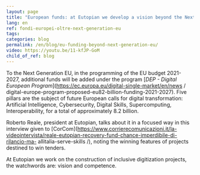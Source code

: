 ```yaml
---
layout: page
title: "European funds: at Eutopian we develop a vision beyond the Next Generation EU"
lang: en
ref: fondi-europei-oltre-next-generation-eu
tags:
categories: blog
permalink: /en/blog/eu-funding-beyond-next-generation-eu/
video: https://youtu.be/11-kfJP-GoM
child_of_ref: blog
---
```


To the Next Generation EU, in the programming of the EU budget 2021-2027, additional funds will be added under the program [*DEP - Digital European Program*](https://ec.europa.eu/digital-single-market/en/news / digital-europe-program-proposed-eu82-billion-funding-2021-2027). Five pillars are the subject of future European calls for digital transformation: Artificial Intelligence, Cybersecurity, Digital Skills, Supercomputing, Interoperability, for a total of approximately 8.2 billion.

Roberto Reale, president at Eutopian, talks about it in a focused way in this interview given to [CorCom](https://www.corrierecomunicazioni.it/la-videointervista/reale-eutopian-recovery-fund-chance-imperdibile-di-rilancio-ma- allitalia-serve-skills /), noting the winning features of projects destined to win tenders.

At Eutopian we work on the construction of inclusive digitization projects, the watchwords are: vision and competence.
